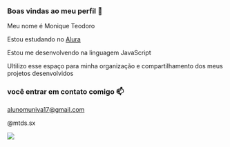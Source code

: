 ### Boas vindas ao meu perfil 💙

Meu nome é Monique Teodoro

Estou estudando no [Alura](https://www.alura.com.br)

Estou me desenvolvendo na linguagem JavaScript

Ultilizo esse espaço para minha organização e compartilhamento dos meus projetos desenvolvidos

### você entrar em contato comigo 📫

alunomuniva17@gmail.com

@mtds.sx

![](https://media1.tenor.com/m/wbsfRyoTtiYAAAAd/guinea-pig-me-when-i-get-you.gif)









